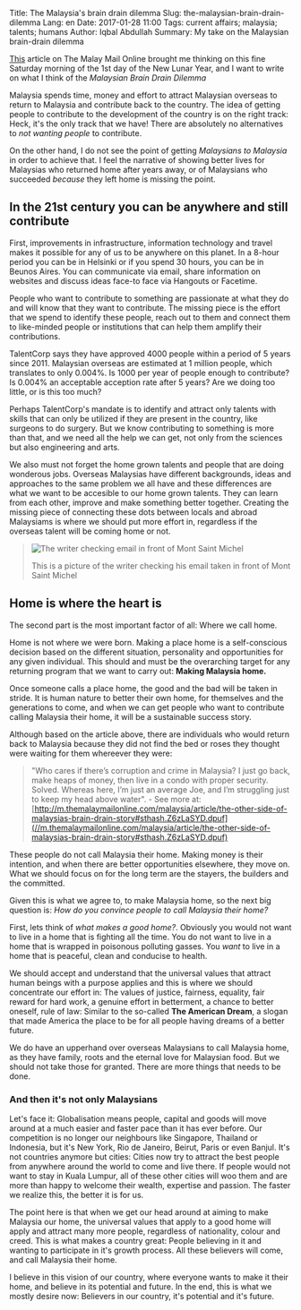 Title: The Malaysia's brain drain dilemma
Slug: the-malaysian-brain-drain-dilemma
Lang: en
Date: 2017-01-28 11:00
Tags: current affairs; malaysia; talents; humans
Author: Iqbal Abdullah
Summary: My take on the Malaysian brain-drain dilemma

[This](http://m.themalaymailonline.com/malaysia/article/the-other-side-of-malaysias-brain-drain-story) 
article on The Malay Mail Online brought me thinking on this fine Saturday
morning of the 1st day of the New Lunar Year, and I want to write on what I
think of the _Malaysian Brain Drain Dilemma_

Malaysia spends time, money and effort to attract Malaysian overseas to return
to Malaysia and contribute back to the country. The idea of getting people to
contribute to the development of the country is on the right track: Heck, it's
the only track that we have! There are absolutely no alternatives to _not
wanting people_ to contribute.

On the other hand, I do not see the point of getting _Malaysians to Malaysia_ in
order to achieve that. I feel the narrative of showing better lives for
Malaysias who returned home after years away, or of Malaysians who succeeded
_because_ they left home is missing the point.

## In the 21st century you can be anywhere and still contribute

First, improvements in infrastructure, information technology and travel makes
it possible for any of us to be anywhere on this planet. In a 8-hour period you
can be in Helsinki or if you spend 30 hours, you can be in Beunos Aires. You can
communicate via email, share information on websites and discuss ideas face-to
face via Hangouts or Facetime.

People who want to contribute to something are passionate at what they do and 
will know that they want to contribute. The missing piece is the effort that we
spend to identify these people, reach out to them and connect them to like-minded
people or institutions that can help them amplify their contributions.

TalentCorp says they have approved 4000 people within a period of 5 years since
2011. Malaysian overseas are estimated at 1 million people, which translates to
only 0.004%. Is 1000 per year of people enough to contribute? Is 0.004% an
acceptable acception rate after 5 years? Are we doing too little, or is this too much?

Perhaps TalentCorp's mandate is to identify and attract only talents with skills that
can only be utilized if they are present in the country, like surgeons to do
surgery. But we know contributing to something is more than that, and we need all the help
we can get, not only from the sciences but also engineering and arts.

We also must not forget the home grown talents and people that are doing
wonderous jobs. Overseas Malaysias have different backgrounds, ideas and
approaches to the same problem we all have and these differences are what we
want to be accesible to our home grown talents. They can learn from each other,
improve and make something better together. Creating the missing piece of connecting
these dots between locals and abroad Malaysiams is where we should put more effort in,
regardless if the overseas talent will be coming home or not.

> ![The writer checking email in front of Mont Saint Michel]({filename}/images/montsaintmichel.jpg)
>
> This is a picture of the writer checking his email taken in front of Mont Saint Michel

## Home is where the heart is

The second part is the most important factor of all: Where we call home. 

Home is not where we were born. Making a place home is a self-conscious
decision based on the different situation, personality and opportunities for any
given individual. This should and must be the overarching target for any 
returning program that we want to carry out: **Making Malaysia home.**

Once someone calls a place home, the good and the bad will be taken in stride.
It is human nature to better their own home, for themselves and the generations
to come, and when we can get people who want to contribute calling Malaysia
their home, it will be a sustainable success story.

Although based on the article above, there are individuals who would return back
to Malaysia because they did not find the bed or roses they thought were waiting
for them whereever they were:

> "Who cares if there’s corruption and crime in Malaysia? I just go back, make
> heaps of money, then live in a condo with proper security. Solved. Whereas
> here, I’m just an average Joe, and I’m struggling just to keep my head above
> water".  - See more at:
> [http://m.themalaymailonline.com/malaysia/article/the-other-side-of-malaysias-brain-drain-story#sthash.Z6zLaSYD.dpuf](//m.themalaymailonline.com/malaysia/article/the-other-side-of-malaysias-brain-drain-story#sthash.Z6zLaSYD.dpuf)

These people do not call Malaysia their home. Making money is their intention,
and when there are better opportunities elsewhere, they move on. What we should
focus on for the long term are the stayers, the builders and the committed.

Given this is what we agree to, to make Malaysia home, so the next big question is: 
_How do you convince people to call Malaysia their home?_

First, lets think of _what makes a good home?_. Obviously you would not want to
live in a home that is fighting all the time. You do not want to live in a home
that is wrapped in poisonous polluting gasses. You _want_ to live in a home that
is peaceful, clean and conducise to health.

We should accept and understand that the universal values that attract human beings 
with a purpose applies and this is where we should concentrate our effort in: 
The values of justice, fairness, equality, fair reward for hard work, 
a genuine effort in betterment, a chance to better oneself, rule of law: 
Similar to the so-called **The American Dream**, a slogan that made
America the place to be for all people having dreams of a better future.

We do have an upperhand over overseas Malaysians to call Malaysia home, as they 
have family, roots and the eternal love for Malaysian food. But we should not take 
those for granted. There are more things that needs to be done. 

### And then it's not only Malaysians

Let's face it: Globalisation means people, capital and goods will move around at
a much easier and faster pace than it has ever before. Our competition is no
longer our neighbours like Singapore, Thailand or Indonesia, but it's New York,
Rio de Janeiro, Beirut, Paris or even Banjul. It's not countries anymore but cities: 
Cities now try to attract the best people from anywhere around the world to come and live there.
If people would not want to stay in Kuala Lumpur, all of these other cities will
woo them and are more than happy to welcome their wealth, expertise and passion.
The faster we realize this, the better it is for us.

The point here is that when we get our head around at aiming to make Malaysia our
home, the universal values that apply to a good home will apply and attract many more
people, regardless of nationality, colour and creed. This is what makes a
country great: People believing in it and wanting to participate in it's growth
process. All these believers will come, and call Malaysia their home.

I believe in this vision of our country, where everyone wants to make it their
home, and believe in its potential and future. In the end, this is what we
mostly desire now: Believers in our country, it's potential and it's future.

